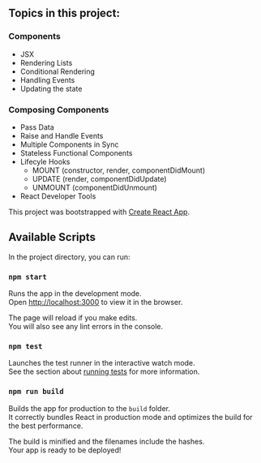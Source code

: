 ## Topics in this project:

### Components

- JSX
- Rendering Lists
- Conditional Rendering
- Handling Events
- Updating the state

### Composing Components

- Pass Data
- Raise and Handle Events
- Multiple Components in Sync
- Stateless Functional Components
- Lifecyle Hooks
  - MOUNT (constructor, render, componentDidMount)
  - UPDATE (render, componentDidUpdate)
  - UNMOUNT (componentDidUnmount)
- React Developer Tools

This project was bootstrapped with [Create React App](https://github.com/facebook/create-react-app).

## Available Scripts

In the project directory, you can run:

### `npm start`

Runs the app in the development mode.<br />
Open [http://localhost:3000](http://localhost:3000) to view it in the browser.

The page will reload if you make edits.<br />
You will also see any lint errors in the console.

### `npm test`

Launches the test runner in the interactive watch mode.<br />
See the section about [running tests](https://facebook.github.io/create-react-app/docs/running-tests) for more information.

### `npm run build`

Builds the app for production to the `build` folder.<br />
It correctly bundles React in production mode and optimizes the build for the best performance.

The build is minified and the filenames include the hashes.<br />
Your app is ready to be deployed!

